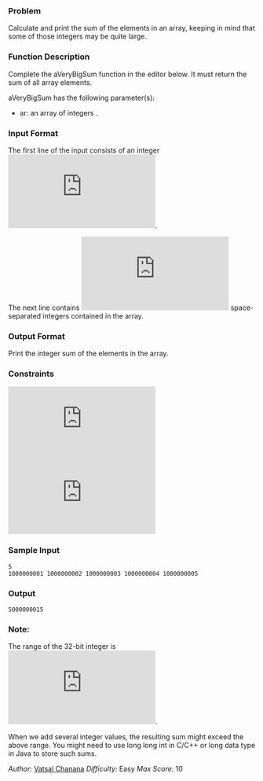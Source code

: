 ### Problem

Calculate and print the sum of the elements in an array, keeping in mind that some of those integers may be quite large.

### Function Description

Complete the aVeryBigSum function in the editor below. It must return the sum of all array elements.

aVeryBigSum has the following parameter(s):

- ar: an array of integers .

### Input Format

The first line of the input consists of an integer ![equation](https://latex.codecogs.com/svg.latex?n).

The next line contains ![equation](https://latex.codecogs.com/svg.latex?n) space-separated integers contained in the array. 

### Output Format

Print the integer sum of the elements in the array.

### Constraints

![equation](https://latex.codecogs.com/gif.latex?1%20%5Cleq%20n%20%5Cleq%2010)
![equation](https://latex.codecogs.com/gif.latex?0%20%5Cleq%20ar%5Bi%5D%20%5Cleq%2010%5E%7B10%7D)

### Sample Input

```
5
1000000001 1000000002 1000000003 1000000004 1000000005
```

### Output

```
5000000015
```

### Note:

The range of the 32-bit integer is ![equation](https://latex.codecogs.com/gif.latex?%28-2%5E%7B31%7D%29%5C%3Ato%5C%3A%282%5E%7B31%7D%20-%201%29%5C%3Aor%5C%3A%5B-2147483648%2C2147483647%5D).

When we add several integer values, the resulting sum might exceed the above range. You might need to use long long int in C/C++ or long data type in Java to store such sums.

*Author:* [Vatsal Chanana](https://www.hackerrank.com/profile/vatsalchanana)
*Difficulty:* Easy
*Max Score:* 10
